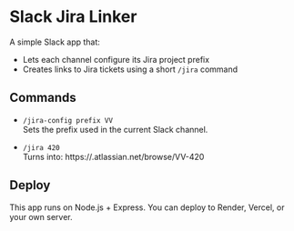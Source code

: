 # Slack Jira Linker

A simple Slack app that:
- Lets each channel configure its Jira project prefix
- Creates links to Jira tickets using a short `/jira` command

## Commands

- `/jira-config prefix VV`  
  Sets the prefix used in the current Slack channel.

- `/jira 420`  
  Turns into: https://<domain>.atlassian.net/browse/VV-420

## Deploy

This app runs on Node.js + Express. You can deploy to Render, Vercel, or your own server.
